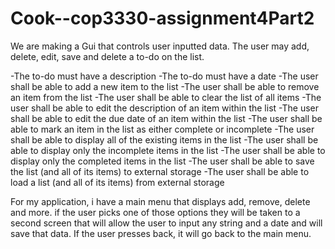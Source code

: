 # Cook--cop3330-assignment4Part2




We are making a Gui that controls user inputted data. The user may add, delete, edit, save and delete a to-do on the list.

-The to-do must have a description
-The to-do must have a date
-The user shall be able to add a new item to the list
-The user shall be able to remove an item from the list
-The user shall be able to clear the list of all items
-The user shall be able to edit the description of an item within the list
-The user shall be able to edit the due date of an item within the list
-The user shall be able to mark an item in the list as either complete or incomplete
-The user shall be able to display all of the existing items in the list
-The user shall be able to display only the incomplete items in the list
-The user shall be able to display only the completed items in the list
-The user shall be able to save the list (and all of its items) to external storage
-The user shall be able to load a list (and all of its items) from external storage


For my application, i have a main menu that displays add, remove, delete and more. if the user picks one of those options they will be taken to a second screen that will allow the user to input any string and a date and will save that data. If the user presses back, it will go back to the main menu.
